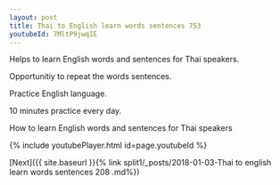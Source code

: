 ```yaml
---
layout: post
title: Thai to English learn words sentences 753 
youtubeId: 7MltP9jwqIE
---
```

 
 
Helps to learn English words and sentences for Thai speakers.

Opportunitiy to repeat the words sentences. 

Practice English language. 
 
10 minutes practice every day. 
 
How to learn English words and sentences for Thai speakers 
 
{% include youtubePlayer.html id=page.youtubeId %}
 
 
[Next]({{ site.baseurl }}{% link  split1/_posts/2018-01-03-Thai to english learn words sentences 208 .md%})
 
